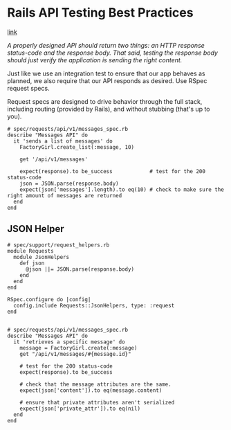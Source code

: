 # Rails API Testing Best Practices
[link](http://matthewlehner.net/rails-api-testing-guidelines/)

*A properly designed API should return two things: an HTTP response status-code and the response body. That said, testing the response body should just verify the application is sending the right content.*

Just like we use an integration test to ensure that our app behaves as planned, we also require that our API responds as desired. Use RSpec request specs.

Request specs are designed to drive behavior through the full stack, including routing (provided by Rails), and without stubbing (that's up to you).

    # spec/requests/api/v1/messages_spec.rb
    describe "Messages API" do
      it 'sends a list of messages' do
        FactoryGirl.create_list(:message, 10)

        get '/api/v1/messages'

        expect(response).to be_success            # test for the 200 status-code
        json = JSON.parse(response.body)
        expect(json['messages'].length).to eq(10) # check to make sure the right amount of messages are returned
      end
    end

## JSON Helper

    # spec/support/request_helpers.rb
    module Requests
      module JsonHelpers
        def json
          @json ||= JSON.parse(response.body)
        end
      end
    end

    RSpec.configure do |config|
      config.include Requests::JsonHelpers, type: :request
    end


    # spec/requests/api/v1/messages_spec.rb
    describe "Messages API" do
      it 'retrieves a specific message' do
        message = FactoryGirl.create(:message)
        get "/api/v1/messages/#{message.id}"

        # test for the 200 status-code
        expect(response).to be_success

        # check that the message attributes are the same.
        expect(json['content']).to eq(message.content)

        # ensure that private attributes aren't serialized
        expect(json['private_attr']).to eq(nil)
      end
    end
